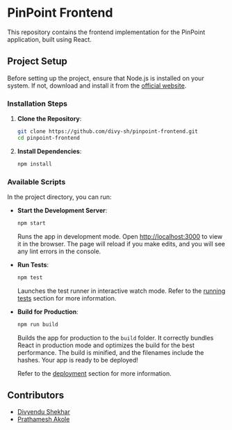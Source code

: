 # PinPoint Frontend

This repository contains the frontend implementation for the PinPoint application, built using React.

## Project Setup

Before setting up the project, ensure that Node.js is installed on your system. If not, download and install it from the [official website](https://nodejs.org/).

### Installation Steps

1. **Clone the Repository**:

   ```bash
   git clone https://github.com/divy-sh/pinpoint-frontend.git
   cd pinpoint-frontend
   ```

2. **Install Dependencies**:

   ```bash
   npm install
   ```

### Available Scripts

In the project directory, you can run:

- **Start the Development Server**:

  ```bash
  npm start
  ```

  Runs the app in development mode. Open [http://localhost:3000](http://localhost:3000) to view it in the browser. The page will reload if you make edits, and you will see any lint errors in the console.

- **Run Tests**:

  ```bash
  npm test
  ```

  Launches the test runner in interactive watch mode. Refer to the [running tests](https://facebook.github.io/create-react-app/docs/running-tests) section for more information.

- **Build for Production**:

  ```bash
  npm run build
  ```

  Builds the app for production to the `build` folder. It correctly bundles React in production mode and optimizes the build for the best performance. The build is minified, and the filenames include the hashes. Your app is ready to be deployed!

  Refer to the [deployment](https://facebook.github.io/create-react-app/docs/deployment) section for more information.

## Contributors

- [Divyendu Shekhar](https://github.com/divy-sh)
- [Prathamesh Akole](https://github.com/prathameshakole)
